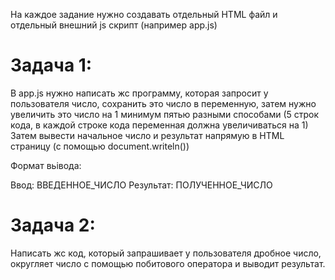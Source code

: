 На каждое задание нужно создавать отдельный HTML файл и отдельный внешний js скрипт (например app.js)

# Задача 1:

В app.js нужно написать жс программу, которая запросит у пользователя число, сохранить это число в переменную,
затем нужно увеличить это число на 1 минимум пятью разными способами (5 строк кода, в каждой строке кода переменная должна увеличиваться на 1)
Затем вывести начальное число и результат напрямую в HTML страницу (с помощью document.writeln())

Формат вьівода:

Ввод: ВВЕДЕННОЕ_ЧИСЛО
Результат: ПОЛУЧЕННОЕ_ЧИСЛО


# Задача 2:
Написать жс код, который запрашивает у пользователя дробное число, округляет число с помощью побитового оператора и выводит результат.